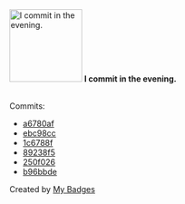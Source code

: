 <img src="https://my-badges.github.io/my-badges/evening-commits.png" alt="I commit in the evening." title="I commit in the evening." width="128">
<strong>I commit in the evening.</strong>
<br><br>

Commits:

- <a href="https://github.com/ksysoev/deriv-api-bff/commit/a6780afafd9dcd597cd0d3f03323414297126a28">a6780af</a>
- <a href="https://github.com/ksysoev/deriv-api-bff/commit/ebc98cce72242c7125dd0b5135fc27ef48562e10">ebc98cc</a>
- <a href="https://github.com/ksysoev/help-my-pet/commit/1c6788f1d031e277ad4d83f804e77bad77c4d3a3">1c6788f</a>
- <a href="https://github.com/ksysoev/help-my-pet/commit/89238f53456a5d5d5ccf941444154cfe03899f58">89238f5</a>
- <a href="https://github.com/ksysoev/help-my-pet/commit/250f02652660f8daa10677834466f74b0473314f">250f026</a>
- <a href="https://github.com/ksysoev/help-my-pet/commit/b96bbdebdba13a0c3b64235105d17303c2d482d8">b96bbde</a>


Created by <a href="https://github.com/my-badges/my-badges">My Badges</a>